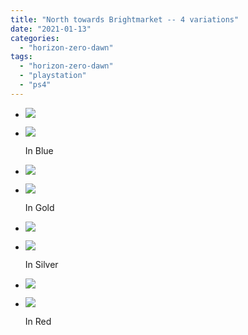 ```yaml
---
title: "North towards Brightmarket -- 4 variations"
date: "2021-01-13"
categories: 
  - "horizon-zero-dawn"
tags: 
  - "horizon-zero-dawn"
  - "playstation"
  - "ps4"
---
```


- [![](images/Horizon-Zero-Dawn™_-Complete-Edition_20210113194514-1024x576.jpg)](images/Horizon-Zero-Dawn™_-Complete-Edition_20210113194514-scaled-1.jpg)
- [![](images/Horizon-Zero-Dawn™_-Complete-Edition_20210113194514-1024x576.jpg)](images/Horizon-Zero-Dawn™_-Complete-Edition_20210113194514-scaled-1.jpg)
    
    In Blue
    
- [![](images/Horizon-Zero-Dawn™_-Complete-Edition_20210113194520-1024x576.jpg)](images/Horizon-Zero-Dawn™_-Complete-Edition_20210113194520-scaled-1.jpg)
- [![](images/Horizon-Zero-Dawn™_-Complete-Edition_20210113194520-1024x576.jpg)](images/Horizon-Zero-Dawn™_-Complete-Edition_20210113194520-scaled-1.jpg)
    
    In Gold
    
- [![](images/Horizon-Zero-Dawn™_-Complete-Edition_20210113194537-1024x576.jpg)](images/Horizon-Zero-Dawn™_-Complete-Edition_20210113194537-scaled-1.jpg)
- [![](images/Horizon-Zero-Dawn™_-Complete-Edition_20210113194537-1024x576.jpg)](images/Horizon-Zero-Dawn™_-Complete-Edition_20210113194537-scaled-1.jpg)
    
    In Silver
    
- [![](images/Horizon-Zero-Dawn™_-Complete-Edition_20210113194553-1024x576.jpg)](images/Horizon-Zero-Dawn™_-Complete-Edition_20210113194553-scaled-1.jpg)
- [![](images/Horizon-Zero-Dawn™_-Complete-Edition_20210113194553-1024x576.jpg)](images/Horizon-Zero-Dawn™_-Complete-Edition_20210113194553-scaled-1.jpg)
    
    In Red
